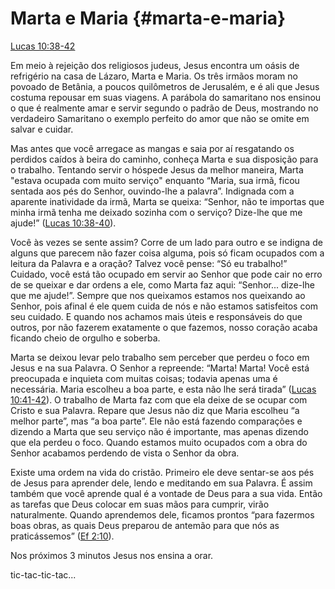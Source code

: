 # **Marta e Maria** {#marta-e-maria}

[Lucas 10:38-42](http://bibliaonline.com.br/acf/lc/10/38-42)

Em meio à rejeição dos religiosos judeus, Jesus encontra um oásis de refrigério na casa de Lázaro, Marta e Maria. Os três irmãos moram no povoado de Betânia, a poucos quilômetros de Jerusalém, e é ali que Jesus costuma repousar em suas viagens. A parábola do samaritano nos ensinou o que é realmente amar e servir segundo o padrão de Deus, mostrando no verdadeiro Samaritano o exemplo perfeito do amor que não se omite em salvar e cuidar.

Mas antes que você arregace as mangas e saia por aí resgatando os perdidos caídos à beira do caminho, conheça Marta e sua disposição para o trabalho. Tentando servir o hóspede Jesus da melhor maneira, Marta &quot;estava ocupada com muito serviço&quot; enquanto “Maria, sua irmã, ficou sentada aos pés do Senhor, ouvindo-lhe a palavra”. Indignada com a aparente inatividade da irmã, Marta se queixa: “Senhor, não te importas que minha irmã tenha me deixado sozinha com o serviço? Dize-lhe que me ajude!” ([Lucas 10:38-40](http://bibliaonline.com.br/acf/lc/10/38-40)).

Você às vezes se sente assim? Corre de um lado para outro e se indigna de alguns que parecem não fazer coisa alguma, pois só ficam ocupados com a leitura da Palavra e a oração? Talvez você pense: “Só eu trabalho!” Cuidado, você está tão ocupado em servir ao Senhor que pode cair no erro de se queixar e dar ordens a ele, como Marta faz aqui: “Senhor... dize-lhe que me ajude!”. Sempre que nos queixamos estamos nos queixando ao Senhor, pois afinal é ele quem cuida de nós e não estamos satisfeitos com seu cuidado. E quando nos achamos mais úteis e responsáveis do que outros, por não fazerem exatamente o que fazemos, nosso coração acaba ficando cheio de orgulho e soberba.

Marta se deixou levar pelo trabalho sem perceber que perdeu o foco em Jesus e na sua Palavra. O Senhor a repreende: “Marta! Marta! Você está preocupada e inquieta com muitas coisas; todavia apenas uma é necessária. Maria escolheu a boa parte, e esta não lhe será tirada” ([Lucas 10:41-42](http://bibliaonline.com.br/acf/lc/10/41-42)). O trabalho de Marta faz com que ela deixe de se ocupar com Cristo e sua Palavra. Repare que Jesus não diz que Maria escolheu “a melhor parte”, mas “a boa parte”. Ele não está fazendo comparações e dizendo a Marta que seu serviço não é importante, mas apenas dizendo que ela perdeu o foco. Quando estamos muito ocupados com a obra do Senhor acabamos perdendo de vista o Senhor da obra.

Existe uma ordem na vida do cristão. Primeiro ele deve sentar-se aos pés de Jesus para aprender dele, lendo e meditando em sua Palavra. É assim também que você aprende qual é a vontade de Deus para a sua vida. Então as tarefas que Deus colocar em suas mãos para cumprir, virão naturalmente. Quando aprendemos dele, ficamos prontos “para fazermos boas obras, as quais Deus preparou de antemão para que nós as praticássemos” ([Ef 2:10](http://bibliaonline.com.br/acf/ef/2/10)).

Nos próximos 3 minutos Jesus nos ensina a orar.

tic-tac-tic-tac...